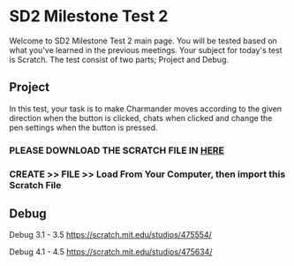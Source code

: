 # SD2 Milestone Test 2

Welcome to SD2 Milestone Test 2 main page. You will be tested based on what you've learned in the previous meetings. 
Your subject for today's test is Scratch. The test consist of two parts; Project and Debug.


## Project
In this test, your task is to make Charmander moves according to the given direction when the button is clicked, chats when clicked and change the pen settings when the button is pressed.

### PLEASE DOWNLOAD THE SCRATCH FILE IN [HERE](https://github.com/kktgadser/SD2_Mls2/raw/master/SD2_Mls2_WalkAroundThePark-template.sb3)
### CREATE >> FILE >> Load From Your Computer, then import this Scratch File

## Debug
Debug 3.1 - 3.5
https://scratch.mit.edu/studios/475554/

Debug 4.1 - 4.5
https://scratch.mit.edu/studios/475634/
